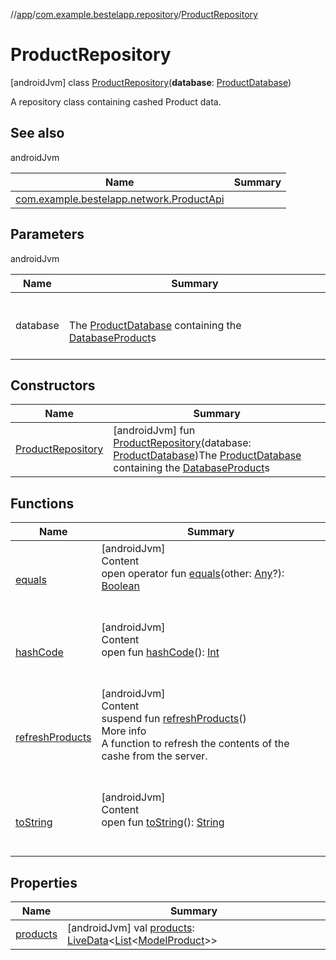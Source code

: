 //[app](../../index.md)/[com.example.bestelapp.repository](../index.md)/[ProductRepository](index.md)



# ProductRepository  
 [androidJvm] class [ProductRepository](index.md)(**database**: [ProductDatabase](../../com.example.bestelapp.data.product/-product-database/index.md))

A repository class containing cashed Product data.

   


## See also  
  
androidJvm  
  
|  Name|  Summary| 
|---|---|
| <a name="com.example.bestelapp.repository/ProductRepository///PointingToDeclaration/"></a>[com.example.bestelapp.network.ProductApi](../../com.example.bestelapp.network/-product-api/index.md)| <a name="com.example.bestelapp.repository/ProductRepository///PointingToDeclaration/"></a>
  


## Parameters  
  
androidJvm  
  
|  Name|  Summary| 
|---|---|
| <a name="com.example.bestelapp.repository/ProductRepository///PointingToDeclaration/"></a>database| <a name="com.example.bestelapp.repository/ProductRepository///PointingToDeclaration/"></a><br><br>The [ProductDatabase](../../com.example.bestelapp.data.product/-product-database/index.md) containing the [DatabaseProduct](../../com.example.bestelapp.data.product/-database-product/index.md)s<br><br>
  


## Constructors  
  
|  Name|  Summary| 
|---|---|
| <a name="com.example.bestelapp.repository/ProductRepository/ProductRepository/#com.example.bestelapp.data.product.ProductDatabase/PointingToDeclaration/"></a>[ProductRepository](-product-repository.md)| <a name="com.example.bestelapp.repository/ProductRepository/ProductRepository/#com.example.bestelapp.data.product.ProductDatabase/PointingToDeclaration/"></a> [androidJvm] fun [ProductRepository](-product-repository.md)(database: [ProductDatabase](../../com.example.bestelapp.data.product/-product-database/index.md))The [ProductDatabase](../../com.example.bestelapp.data.product/-product-database/index.md) containing the [DatabaseProduct](../../com.example.bestelapp.data.product/-database-product/index.md)s   <br>


## Functions  
  
|  Name|  Summary| 
|---|---|
| <a name="kotlin/Any/equals/#kotlin.Any?/PointingToDeclaration/"></a>[equals](index.md#%5Bkotlin%2FAny%2Fequals%2F%23kotlin.Any%3F%2FPointingToDeclaration%2F%5D%2FFunctions%2F-1024765483)| <a name="kotlin/Any/equals/#kotlin.Any?/PointingToDeclaration/"></a>[androidJvm]  <br>Content  <br>open operator fun [equals](index.md#%5Bkotlin%2FAny%2Fequals%2F%23kotlin.Any%3F%2FPointingToDeclaration%2F%5D%2FFunctions%2F-1024765483)(other: [Any](https://kotlinlang.org/api/latest/jvm/stdlib/kotlin/-any/index.html)?): [Boolean](https://kotlinlang.org/api/latest/jvm/stdlib/kotlin/-boolean/index.html)  <br><br><br>
| <a name="kotlin/Any/hashCode/#/PointingToDeclaration/"></a>[hashCode](index.md#%5Bkotlin%2FAny%2FhashCode%2F%23%2FPointingToDeclaration%2F%5D%2FFunctions%2F-1024765483)| <a name="kotlin/Any/hashCode/#/PointingToDeclaration/"></a>[androidJvm]  <br>Content  <br>open fun [hashCode](index.md#%5Bkotlin%2FAny%2FhashCode%2F%23%2FPointingToDeclaration%2F%5D%2FFunctions%2F-1024765483)(): [Int](https://kotlinlang.org/api/latest/jvm/stdlib/kotlin/-int/index.html)  <br><br><br>
| <a name="com.example.bestelapp.repository/ProductRepository/refreshProducts/#/PointingToDeclaration/"></a>[refreshProducts](refresh-products.md)| <a name="com.example.bestelapp.repository/ProductRepository/refreshProducts/#/PointingToDeclaration/"></a>[androidJvm]  <br>Content  <br>suspend fun [refreshProducts](refresh-products.md)()  <br>More info  <br>A function to refresh the contents of the cashe from the server.  <br><br><br>
| <a name="kotlin/Any/toString/#/PointingToDeclaration/"></a>[toString](index.md#%5Bkotlin%2FAny%2FtoString%2F%23%2FPointingToDeclaration%2F%5D%2FFunctions%2F-1024765483)| <a name="kotlin/Any/toString/#/PointingToDeclaration/"></a>[androidJvm]  <br>Content  <br>open fun [toString](index.md#%5Bkotlin%2FAny%2FtoString%2F%23%2FPointingToDeclaration%2F%5D%2FFunctions%2F-1024765483)(): [String](https://kotlinlang.org/api/latest/jvm/stdlib/kotlin/-string/index.html)  <br><br><br>


## Properties  
  
|  Name|  Summary| 
|---|---|
| <a name="com.example.bestelapp.repository/ProductRepository/products/#/PointingToDeclaration/"></a>[products](products.md)| <a name="com.example.bestelapp.repository/ProductRepository/products/#/PointingToDeclaration/"></a> [androidJvm] val [products](products.md): [LiveData](https://developer.android.com/reference/kotlin/androidx/lifecycle/LiveData.html)<[List](https://kotlinlang.org/api/latest/jvm/stdlib/kotlin.collections/-list/index.html)<[ModelProduct](../../com.example.bestelapp.data.product/-model-product/index.md)>>   <br>


